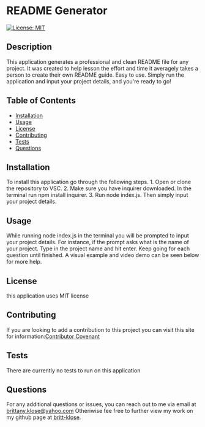 # README Generator
[![License: MIT](https://img.shields.io/badge/License-MIT-yellow.svg)](https://opensource.org/licenses/MIT)

  ## Description
This application generates a professional and clean README file for any project. It was created to help lesson the effort and time it averagely takes a person to create their own README guide. Easy to use. Simply run the application and input your project details, and you're ready to go!

  ## Table of Contents

* [Installation](#installation)
* [Usage](#usage)
* [License](#license)
* [Contributing](#contributing)
* [Tests](#tests)
* [Questions](#questions)

## Installation
To install this application go through the following steps. 1. Open or clone the repository to VSC. 2. Make sure you have inquirer downloaded. In the terminal run npm install inquirer. 3. Run node index.js. Then simply input your project details.

## Usage
While running node index.js in the terminal you will be prompted to input your project details. For instance, if the prompt asks what is the name of your project. Type in the project name and hit enter. Keep going for each question until finished. A visual example and video demo can be seen below for more help. 

## License
this application uses MIT license 

## Contributing
If you are looking to add a contribution to this project you can visit this site for information:[Contributor Covenant](https://www.contributor-covenant.org/)

## Tests
There are currently no tests to run on this application

## Questions

For any additional questions or issues, you can reach out to me 
via email at brittany.klose@yahoo.com
Otheriwise fee free to further view my work on my github page at [britt-klose](https://github.com/britt-klose/).
